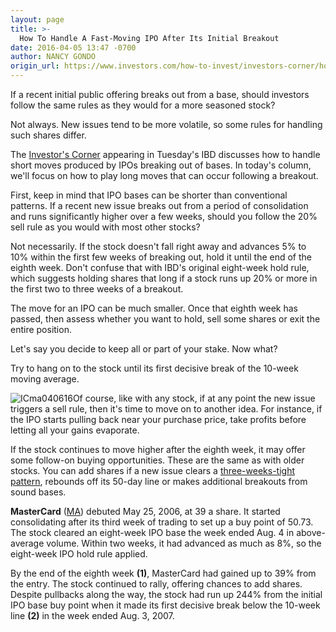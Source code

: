 ```yaml
---
layout: page
title: >-
  How To Handle A Fast-Moving IPO After Its Initial Breakout
date: 2016-04-05 13:47 -0700
author: NANCY GONDO
origin_url: https://www.investors.com/how-to-invest/investors-corner/how-to-handle-a-fast-moving-ipo-after-its-breakout
---
```





If a recent initial public offering breaks out from a base, should investors follow the same rules as they would for a more seasoned stock?


Not always. New issues tend to be more volatile, so some rules for handling such shares differ.


The [Investor's Corner](https://www.investors.com/how-to-invest/investors-corner/not-all-ipos-go-on-to-big-gains-heres-how-to-handle-them/) appearing in Tuesday's IBD discusses how to handle short moves produced by IPOs breaking out of bases. In today's column, we'll focus on how to play long moves that can occur following a breakout.


First, keep in mind that IPO bases can be shorter than conventional patterns. If a recent new issue breaks out from a period of consolidation and runs significantly higher over a few weeks, should you follow the 20% sell rule as you would with most other stocks?


Not necessarily. If the stock doesn't fall right away and advances 5% to 10% within the first few weeks of breaking out, hold it until the end of the eighth week. Don't confuse that with IBD's original eight-week hold rule, which suggests holding shares that long if a stock runs up 20% or more in the first two to three weeks of a breakout.


The move for an IPO can be much smaller. Once that eighth week has passed, then assess whether you want to hold, sell some shares or exit the entire position.


Let's say you decide to keep all or part of your stake. Now what?


Try to hang on to the stock until its first decisive break of the 10-week moving average.


![ICma040616](https://www.investors.com/wp-content/uploads/2016/04/ICma040616-1024x549.jpg)Of course, like with any stock, if at any point the new issue triggers a sell rule, then it's time to move on to another idea. For instance, if the IPO starts pulling back near your purchase price, take profits before letting all your gains evaporate.


If the stock continues to move higher after the eighth week, it may offer some follow-on buying opportunities. These are the same as with older stocks. You can add shares if a new issue clears a [three-weeks-tight pattern](https://www.investors.com/how-to-invest/investors-corner/is-gilead-a-great-stock/), rebounds off its 50-day line or makes additional breakouts from sound bases.


**MasterCard** ([MA](https://research.investors.com/quote.aspx?symbol=MA)) debuted May 25, 2006, at 39 a share. It started consolidating after its third week of trading to set up a buy point of 50.73. The stock cleared an eight-week IPO base the week ended Aug. 4 in above-average volume. Within two weeks, it had advanced as much as 8%, so the eight-week IPO hold rule applied.


By the end of the eighth week **(1)**, MasterCard had gained up to 39% from the entry. The stock continued to rally, offering chances to add shares. Despite pullbacks along the way, the stock had run up 244% from the initial IPO base buy point when it made its first decisive break below the 10-week line **(2)** in the week ended Aug. 3, 2007.




